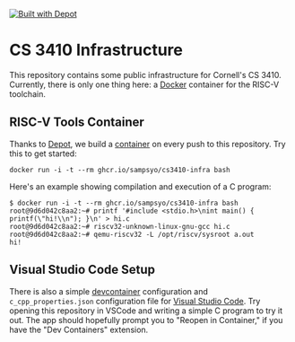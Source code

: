 [![Built with Depot](https://depot.dev/badges/built-with-depot.svg)][depot]

CS 3410 Infrastructure
======================

This repository contains some public infrastructure for Cornell's CS 3410. Currently, there is only one thing here: a [Docker][] container for the RISC-V toolchain.

RISC-V Tools Container
----------------------

Thanks to [Depot][], we build a [container][] on every push to this repository.
Try this to get started:

    docker run -i -t --rm ghcr.io/sampsyo/cs3410-infra bash

Here's an example showing compilation and execution of a C program:

    $ docker run -i -t --rm ghcr.io/sampsyo/cs3410-infra bash
    root@9d6d042c8aa2:~# printf '#include <stdio.h>\nint main() { printf(\"hi!\\n"); }\n' > hi.c
    root@9d6d042c8aa2:~# riscv32-unknown-linux-gnu-gcc hi.c
    root@9d6d042c8aa2:~# qemu-riscv32 -L /opt/riscv/sysroot a.out
    hi!

[depot]: https://depot.dev/?utm_source=capra
[container]: https://github.com/sampsyo/cs3410-infra/pkgs/container/cs3410-infra
[docker]: https://www.docker.com

Visual Studio Code Setup
------------------------

There is also a simple [devcontainer][] configuration and `c_cpp_properties.json` configuration file for [Visual Studio Code][vscode].
Try opening this repository in VSCode and writing a simple C program to try it out.
The app should hopefully prompt you to "Reopen in Container," if you have the "Dev Containers" extension.

[devcontainer]: https://containers.dev
[vscode]: https://vscode.dev
